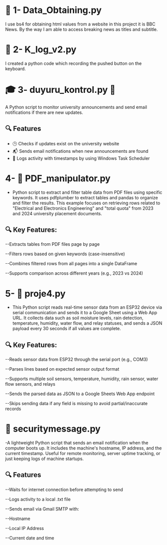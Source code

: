 # 📰 1- Data_Obtaining.py
 I use bs4 for obtaining html values from a website in this project it is BBC News. By the way I am able to access breaking news as titles and subtitle.

# 🔐 2- K_log_v2.py
 I created a python code which recording the pushed button on the keyboard.

# 🎓 3- duyuru_kontrol.py 📢

A Python script to monitor university announcements and send email notifications if there are new updates.

## 🔍 Features

- 🕒 Checks if updates exist on the university website
- 📬 Sends email notifications when new announcements are found
- 📄 Logs activity with timestamps by using Windows Task Scheduler

# 4- 📝 PDF_manipulator.py
- Python script to extract and filter table data from PDF files using specific keywords. It uses pdfplumber to extract tables and pandas to organize and filter the results. This example focuses on retrieving rows related to "Electrical and Electronics Engineering" and "total quota" from 2023 and 2024 university placement documents.

## 🔍 Key Features:

  --Extracts tables from PDF files page by page

  --Filters rows based on given keywords (case-insensitive)

  --Combines filtered rows from all pages into a single DataFrame

  --Supports comparison across different years (e.g., 2023 vs 2024)

# 5- 🌻 proje4.py
- This Python script reads real-time sensor data from an ESP32 device via serial communication and sends it to a Google Sheet using a Web App URL. It collects data such as soil moisture levels, rain detection, temperature, humidity, water flow, and relay statuses, and sends a JSON payload every 30 seconds if all values are complete.

## 🔍 Key Features:

--Reads sensor data from ESP32 through the serial port (e.g., COM3)

--Parses lines based on expected sensor output format

--Supports multiple soil sensors, temperature, humidity, rain sensor, water flow sensors, and relays

--Sends the parsed data as JSON to a Google Sheets Web App endpoint

--Skips sending data if any field is missing to avoid partial/inaccurate records

# 🔑 securitymessage.py

-A lightweight Python script that sends an email notification when the computer boots up. It includes the machine's hostname, IP address, and the current timestamp. Useful for remote monitoring, server uptime tracking, or just keeping logs of machine startups.

## 🔍 Features
--Waits for internet connection before attempting to send

--Logs activity to a local .txt file

--Sends email via Gmail SMTP with:

--Hostname

--Local IP Address

--Current date and time

